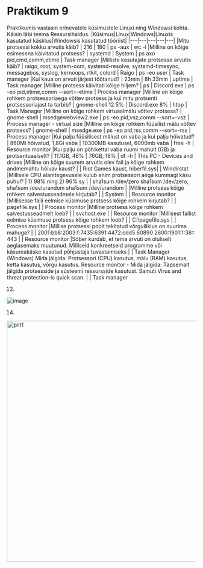 # Praktikum 9 <br>
Praktikumis vastasin erinevatele küsimustele Linuxi ning Windowsi kohta. Käisin läbi teema Ressursihaldus.
|Küsimus|Linux|Windows|Linuxis kasutatud käsklus|Windowsis kasutatud tööriist|
|---|---|---|---|---|
|Mitu protsessi kokku arvutis käib? | 216 | 180 | ps -aux | wc -l
|Milline on kõige esimesena käivitatud protsess? | systemd | System | ps axo pid,cmd,comm,etime | Task manager
|Milliste kasutajate protsesse arvutis käib? | raigo, root, system-oom, systemd-resolve, systemd-timesync, messagebus, syslog, kernoops, rtkit, colord | Raigo | ps -eo user | Task manager
|Kui kaua on arvuti järjest töötanud? | 23min | 8h 33min | uptime | Task manager
|Milline protsess käivitati kõige hiljem? | ps | Discord.exe | ps -eo pid,etime,comm --sort=-etime | Process manager
|Milline on kõige rohkem protsessoriaega võttev protsess ja kui mitu protsenti protsessoriajast ta tarbib? | gnome-shell 12.5% | Discord.exe 8% | htop | Task Manager
|Milline on kõige rohkem virtuaalmälu võttev protsess? | gnome-shell | msedgewebview2.exe | ps -eo pid,vsz,comm --sort=-vsz | Process manager - virtual size
|Milline on kõige rohkem füüsilist mälu võttev protsess? | gnome-shell | msedge.exe | ps -eo pid,rss,comm --sort=-rss | Process manager 
|Kui palju füüsilisest mälust on vaba ja kui palju hõivatud? | 860Mi hõivatud, 1,8Gi vaba | 10300MB kasutusel, 6000mb vaba | free -h | Resource monitor
|Kui palju on põhikettal vaba ruumi mahult (GB) ja protsentuaalselt? | 11.1GB, 46% | 76GB, 16% | df -h | This PC - Devices and drives
|Milline on kõige suurem arvutis olev fail ja kõige rohkem andmemahtu hõivav kaust? | | Riot Games kaust, hiberfil.sys| | Windirstat
|Millisele CPU alamtegevusele kulub enim protsessori aega kummagi käsu puhul? | 1) 98% ning 2) 96%  sy | | sha1sum /dev/zero sha1sum /dev/zero, sha1sum /dev/urandom sha1sum /dev/urandom |
|Milline protsess kõige rohkem salvestusseadmele kirjutab? | | System | | Resource monitor
|Millisesse faili eelmise küsimuse protsess kõige rohkem kirjutab? | | pagefile.sys | | Process monitor
|Milline protsess kõige rohkem salvestusseadmelt loeb? | | svchost.exe | | Resource monitor
|Millisest failist eelmise küsimuse protsess kõige rohkem loeb? | | C:\pagefile.sys | | Process monitor
|Millise protsessi poolt tekitatud võrguliiklus on suurima mahuga? | | 2001:bb8:2003:f:7435:6391:4472:cdd5 60890 2600:1901:1:38:: 443 | | Resource monitor
|Sõber kurdab, et tema arvuti on oluliselt aeglasemaks muutunud. Milliseid konkreetseid programme või käsureakäske kasutad põhjustaja tuvastamiseks | | Task Manager (Windows) Mida jälgida: Protsessori (CPU) kasutus, mälu (RAM) kasutus, ketta kasutus, võrgu kasutus. Resource monitor - Mida jälgida: Täpsemalt jälgida protsesside ja süsteemi ressursside kasutust. Samuti Virus and threat protection-is quick scan.  | | Task manager
<br>


 12. 
![image](https://github.com/user-attachments/assets/b8612d14-8eb9-4d57-8b21-1e9f8376b959)




14.
<img width="640" alt="pilt1" src="https://github.com/user-attachments/assets/7be1bf45-c7c7-48ce-8e71-f4e3c5ff4bfd">

